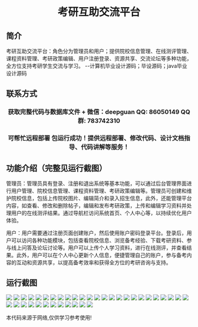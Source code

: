 <p><h1 align="center">考研互助交流平台</h1></p>

## 简介
考研互助交流平台：角色分为管理员和用户；提供院校信息管理、在线测评管理、课程资料管理、考研政策编辑、用户注册登录、资源共享、交流论坛等多种功能，全方位支持考研学生交流与学习。    --计算机毕业设计源码；毕设源码；java毕业设计源码


## 联系方式
<p><h3 align="center">获取完整代码与数据库文件 + 微信：deepguan QQ: 86050149 QQ群: 783742310</h3></p>
<p><h3 align="center">可帮忙远程部署 包运行成功！提供远程部署、修改代码、设计文档指导、代码讲解等服务！</h3></p>

## 功能介绍（完整见运行截图）
管理员：管理员具有登录、注册和退出系统等基本功能，可以通过后台管理界面进行用户管理、院校信息管理、课程资料管理、考研政策编辑等。管理员可创建和维护院校信息，包括上传院校图片、编辑简介和录入招生信息，此外，还能管理平台内容，如查看、修改和删除帖子，编辑和发布考研政策，上传和编辑学习资料并处理用户的在线测评结果。通过导航栏访问系统首页、个人中心等，以持续优化用户体验。

用户：用户需要通过注册页面创建账户，然后使用账户密码登录平台。登录后，用户可以访问各种功能模块，包括查看院校信息、浏览备考经验、下载考研资料、参与线上问答及论坛讨论等。用户可以上传个人学习资料，进行在线测评，并查看结果。此外，用户可以在个人中心更新个人信息，便捷管理自己的账户，参与备考内容的互动和资源共享，以提高备考效率和获得全方位的考研咨询与支持。


## 运行截图
![](img/001.jpg)
![](img/002.jpg)
![](img/003.jpg)
![](img/004.jpg)
![](img/005.jpg)
![](img/006.jpg)
![](img/007.jpg)
![](img/008.jpg)
![](img/009.jpg)
![](img/010.jpg)
![](img/011.jpg)
![](img/012.jpg)
![](img/013.jpg)
![](img/014.jpg)
![](img/015.jpg)
![](img/016.jpg)
![](img/017.jpg)
![](img/018.jpg)
![](img/019.jpg)
![](img/020.jpg)
![](img/021.jpg)
![](img/022.jpg)
![](img/023.jpg)
![](img/024.jpg)
![](img/025.jpg)
![](img/026.jpg)
![](img/027.jpg)
![](img/028.jpg)
![](img/029.jpg)
![](img/030.jpg)
![](img/031.jpg)
![](img/032.jpg)
![](img/033.jpg)
![](img/034.jpg)
![](img/035.jpg)
![](img/036.jpg)
![](img/037.jpg)

<p>本代码来源于网络,仅供学习参考使用!</p>
